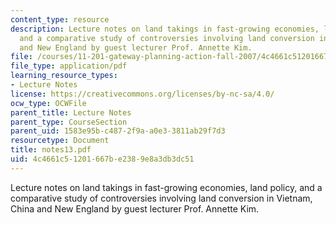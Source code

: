 ```yaml
---
content_type: resource
description: Lecture notes on land takings in fast-growing economies, land policy,
  and a comparative study of controversies involving land conversion in Vietnam, China
  and New England by guest lecturer Prof. Annette Kim.
file: /courses/11-201-gateway-planning-action-fall-2007/4c4661c51201667be2389e8a3db3dc51_notes13.pdf
file_type: application/pdf
learning_resource_types:
- Lecture Notes
license: https://creativecommons.org/licenses/by-nc-sa/4.0/
ocw_type: OCWFile
parent_title: Lecture Notes
parent_type: CourseSection
parent_uid: 1583e95b-c487-2f9a-a0e3-3811ab29f7d3
resourcetype: Document
title: notes13.pdf
uid: 4c4661c5-1201-667b-e238-9e8a3db3dc51
---
```

Lecture notes on land takings in fast-growing economies, land policy, and a comparative study of controversies involving land conversion in Vietnam, China and New England by guest lecturer Prof. Annette Kim.
